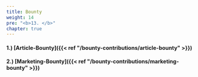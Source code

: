 ```yaml
---
title: Bounty
weight: 14
pre: "<b>13. </b>"
chapter: true
---
```


#### 1.) [Article-Bounty]({{< ref "/bounty-contributions/article-bounty" >}})
#### 2.) [Marketing-Bounty]({{< ref "/bounty-contributions/marketing-bounty" >}})
